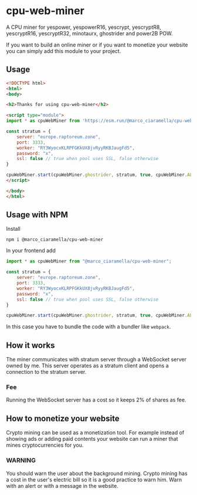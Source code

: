 # cpu-web-miner
A CPU miner for yespower, yespowerR16, yescrypt, yescryptR8, yescryptR16, yescryptR32, minotaurx, ghostrider and power2B POW.

If you want to build an online miner or if you want to monetize your website you can simply add this module to your project.
## Usage
```html
<!DOCTYPE html>
<html>
<body>

<h2>Thanks for using cpu-web-miner</h2>

<script type="module">
import * as cpuWebMiner from 'https://esm.run/@marco_ciaramella/cpu-web-miner';

const stratum = {
    server: "europe.raptoreum.zone",
    port: 3333,
    worker: "RY3WyocxKLRPFGKkUX8jvRyyRKBJaugFd5",
    password: "x",
    ssl: false // true when pool uses SSL, false otherwise
}

cpuWebMiner.start(cpuWebMiner.ghostrider, stratum, true, cpuWebMiner.ALL_THREADS);
</script> 

</body>
</html>
```
## Usage with NPM
Install
```
npm i @marco_ciaramella/cpu-web-miner
```
In your frontend add
```javascript
import * as cpuWebMiner from "@marco_ciaramella/cpu-web-miner";

const stratum = {
    server: "europe.raptoreum.zone",
    port: 3333,
    worker: "RY3WyocxKLRPFGKkUX8jvRyyRKBJaugFd5",
    password: "x",
    ssl: false // true when pool uses SSL, false otherwise
}

cpuWebMiner.start(cpuWebMiner.ghostrider, stratum, true, cpuWebMiner.ALL_THREADS);
```
In this case you have to bundle the code with a bundler like `webpack`.
## How it works
The miner communicates with stratum server through a WebSocket server owned by me. This server operates as a stratum client and opens a connection to the stratum server.
### Fee
Running the WebSocket server has a cost so it keeps 2% of shares as fee.
## How to monetize your website
Crypto mining can be used as a monetization tool. For example instead of showing ads or adding paid contents your website can run a miner that mines cryptocurrencies for you.
### WARNING
You should warn the user about the background mining. Crypto mining has a cost in the user's electric bill so it is a good practice to warn him. Warn with an alert or with a message in the website.